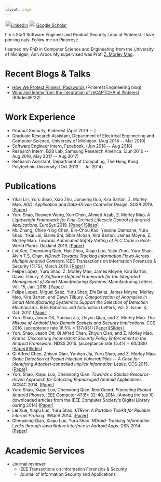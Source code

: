 ```yaml
---
layout: page
---
```


<img src="https://content.linkedin.com/content/dam/me/business/en-us/amp/brand-site/v2/bg/LI-Bug.svg.original.svg" width="20"/>[LinkedIn](https://www.linkedin.com/in/yurushao) <img src="/assets/images/icons/google_scholar.png" width="20"/> [Google Scholar](https://scholar.google.com/citations?user=XT85w60AAAAJ)

I'm a Staff Software Engineer and Product Security Lead at Pinterest. I love pinning cats. Follow me on Pinterest:

<script async defer src="//assets.pinterest.com/js/pinit.js"></script>
<a data-pin-do="embedUser" data-pin-board-width="400" data-pin-scale-height="240" data-pin-scale-width="80" href="https://www.pinterest.com/MeowsterMedia/"></a>

I earned my PhD in Computer Science and Engineering from the University of Michigan, Ann Arbor. My supervised was Prof. [Z. Morley Mao](http://web.eecs.umich.edu/~zmao/).

# Recent Blogs & Talks
  - [How We Protect Pinners' Passwords][blog_password_sec] (Pinterest Engineering blog)
  - [Wins and learns from the integration of reCAPTCHA at Pinterest][recaptcha] (BSidesSF'22)

[blog_password_sec]: https://medium.com/pinterest-engineering/how-we-protect-pinners-passwords-e769135734d
[recaptcha]: /assets/pdf/reCAPTCHA_Wins_and_Learns.pdf

# Work Experience
  - Product Security, Pinterest (April 2019 -- )
  - Graduate Research Assistant, Department of Electrical Engineering and Computer Science, University of Michigan. (Aug 2014 -- Mar 2019)
  - Software Engineer Intern, Facebook. (Jun 2018 -- Aug 2018)
  - Research Intern, B2B Lab, Samsung Research America. (Jun 2016 -- Aug 2016, May 2017 -- Aug 2017)
  - Research Assistant, Department of Computing, The Hong Kong Polytechnic University. (Oct 2013 -- Jul 2014)

# Publications

  - Yikai Lin, Yuru Shao, Xiao Zhu, Junpeng Guo, Kira Barton, Z. Morley Mao. _ADD: Application and Data-Driven Controller Design_. SOSR 2019. [[Paper][paper_sosr19]]
  - Yuru Shao, Ruowen Wang, Xun Chen, Ahmed Azab, Z. Morley Mao. _A Lightweight Framework for Fine-Grained Lifecycle Control of Android Applications_. EuroSys 2019. [[Paper][paper_eurosys19]][[Slides][slides_eurosys19]]
  - Mu Zhang, Chien-Ying Chen, Bin-Chou Kao, Yassine Qamsane, Yuru Shao, Yikai Lin, Elaine Shi, Sibin Mohan, Kira Barton, James Moyne, Z. Morley Mao. _Towards Automated Safety Vetting of PLC Code in Real-World Plants_. Oakland 2019. [[Paper][paper_oakland19]]
  - Lei Xue, Chenxiong Qian, Hao Zhou, Xiapu Luo, Yajin Zhou, Yuru Shao, Alvin T.S. Chan. _NDroid: Towards Tracking Information Flows Across Multiple Android Contexts_. IEEE Transactions on Information Forensics & Security (TIFS), March 2019. [[Paper][paper_ndroid_tifs]]
  - Felipe Lopez, Yuru Shao, Z. Morley Mao, James Moyne, Kira Barton, Dawn Tilbury. _A Software-Defined Framework for the Integrated Management of Smart Manufacturing Systems_. Manufacturing Letters, Vol. 15, Jan. 2018. [[Paper][paper_sdc_framework]]
  - Felipe Lopez, Miguel Saez, Yuru Shao, Efe Balta, James Moyne, Morley Mao, Kira Barton, and Dawn Tilbury. _Categorization of Anomalies in Smart Manufacturing Systems to Support the Selection of Detection Mechanisms_. IEEE Robotics and Automation Letters, Vol. 2, Issue: 4, Oct. 2017. [[Paper][paper_anomaly_detection]]
  - Yuru Shao, Jason Ott, Yunhan Jia, Zhiyun Qian, and Z. Morley Mao. _The Misuse of Android Unix Domain Sockets and Security Implications_. CCS 2016. (acceptance rate 16.5% = 137/831) [[Paper][paper_ccs16]][[Slides][slides_ccs16]]
  - Yuru Shao, Jason Ott, Qi Alfred Chen, Zhiyun Qian, and Z. Morley Mao. _Kratos: Discovering Inconsistent Security Policy Enforcement in the Android Framework_. NDSS 2016. (acceptance rate 15.4% = 60/389) [[Paper][paper_ndss16]][[Slides][slides_ndss16]]
  - Qi Alfred Chen, Zhiyun Qian, Yunhan Jia, Yuru Shao, and Z. Morley Mao. _Static Detection of Packet Injection Vulnerabilities -- A Case for Identifying Attacker-controlled Implicit Information Leaks_. CCS 2015. [[Paper][paper_alfred_ccs15]]
  - Yuru Shao, Xiapu Luo, Chenxiong Qian. _Towards a Salable Resource-driven Approach for Detecting Repackaged Android Applications_. ACSAC 2014. [[Paper][paper_acsac14]]
  - Yuru Shao, Xiapu Luo, Chenxiong Qian. _RootGuard: Protecting Rooted Android Phones_.  IEEE Computer 47(6): 32-40, 2014. (Among the top 10 downloaded articles from the IEEE Computer Society's Digital Library during 2014) [[Paper][paper_rootguard]]
  - Lei Xue, Xiapu Luo, Yuru Shao. _kTRxer: A Portable Toolkit for Reliable Internet Probing_. IWQoS 2014. [[Paper][paper_leixue_iwqos14]]
  - Chenxiong Qian, Xiapu Luo, Yuru Shao. _NDroid: Tracking Information Leaks through Java Native Interface in Android Apps_. DSN 2014. [[Paper][paper_chenxiong_dsn14]]


[paper_sosr19]: https://linerd.github.io/papers/lin2019add.pdf
[paper_eurosys19]: /assets/pdf/diehard_eurosys19.pdf
[slides_eurosys19]: /assets/pdf/diehard_slides_eurosys19.pdf
[paper_oakland19]: https://drive.google.com/file/d/14_zxjyMYyJxJEj0wPkCOaNA7F2FCY9jE
[paper_sdc_framework]: https://www.sciencedirect.com/science/article/pii/S2213846317300767
[paper_ndroid_tifs]: https://ieeexplore.ieee.org/document/8443386
[paper_anomaly_detection]: http://ieeexplore.ieee.org/document/7945261/
[paper_ccs16]: http://web.eecs.umich.edu/~yurushao/pubs/sinspector_ccs2016.pdf
[slides_ccs16]: http://web.eecs.umich.edu/~yurushao/pubs/sinspector_ccs2016_slides.pdf
[paper_ndss16]: http://web.eecs.umich.edu/~yurushao/pubs/kratos_ndss2016.pdf
[slides_ndss16]: http://web.eecs.umich.edu/~yurushao/pubs/kratos_ndss2016_slides.pdf
[paper_alfred_ccs15]: http://web.eecs.umich.edu/~alfchen/alfred_ccs15.pdf
[paper_acsac14]: http://www4.comp.polyu.edu.hk/~csxluo/ResDroid.pdf
[paper_rootguard]: http://www4.comp.polyu.edu.hk/~csxluo/RootGuard.pdf
[paper_leixue_iwqos14]: http://ieeexplore.ieee.org/stamp/stamp.jsp?tp=&arnumber=6914311
[paper_chenxiong_dsn14]: http://www4.comp.polyu.edu.hk/~csxluo/NDroid.pdf

<!--
# Posters

  - Yikai Lin, Yuru Shao, Xiao Zhu, Junpeng Guo, Kira Barton, Z. Morley Mao. _ADD: Application and Data-Driven Controller Design_. [[PDF][poster_add_sosr2019]]
  - Yuru Shao, Ruowang Zhang, Andrew Ramacher, Kira Barton, Z. Morley Mao. _Context-Aware Intrusion Detection in Smart Manufacturing Systems_. The 2018 MIDAS Annual Symposium. [[PDF][poster_midas2018]]

[poster_add_sosr2019]: http://web.eecs.umich.edu/~yurushao/pubs/SOSR2019_ADD_poster.pdf
[poster_midas2018]: http://web.eecs.umich.edu/~yurushao/pubs/MIDAS2018_poster.pdf
-->

<!--  - Intern, Antiy Labs. (Aug 2013 -- Oct 2013) -->

<!--
# Awards & Honors

  - ACM CCS Student Travel Grant, Association for Computing Machinery (2016)
  - Rackham Conference Travel Grant, University of Michigan (2015, 2016)
  - USENIX Security Student Travel Grant, USENIX Association (2015)
  - Google Excellence Scholarship, Google (2012)
-->

# Academic Services

  - Journal reviewer
    - IEEE Transactions on Information Forensics & Security
    - Journal of Information Security and Applications
